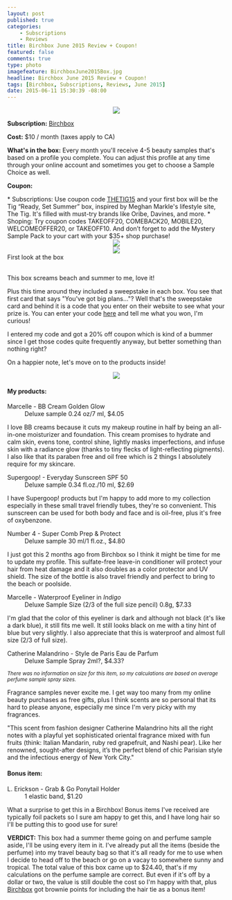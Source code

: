 ```yaml
---
layout: post
published: true
categories: 
    - Subscriptions
    - Reviews
title: Birchbox June 2015 Review + Coupon!
featured: false
comments: true
type: photo
imagefeature: BirchboxJune2015Box.jpg
headline: Birchbox June 2015 Review + Coupon!
tags: [Birchbox, Subscriptions, Reviews, June 2015]
date: 2015-06-11 15:30:39 -08:00
---
```


<center><img src='/images/BirchboxJune2015OutsideBox.jpg'></center>
<p><b>Subscription:</b> <a href="https://www.birchbox.com/invite/whatsupmailbox" target="_blank">Birchbox</a></p>
<p><b>Cost:</b> $10 / month (taxes apply to CA)</p>
<p><b>What's in the box:</b> Every month you'll receive 4-5 beauty samples that's based on a profile you complete. You can adjust this profile at any time through your online account and sometimes you get to choose a Sample Choice as well.</p>
<p><b>Coupon:</b></p>
* Subscriptions: Use coupon code <a href="https://www.birchbox.com/invite/whatsupmailbox" target="_blank">THETIG15</a> and your first box will be the Tig “Ready, Set Summer” box, inspired by Meghan Markle's lifestyle site, The Tig. It's filled with must-try brands like Oribe, Davines, and more.
* Shoping: Try coupon codes TAKEOFF20, COMEBACK20, MOBILE20, WELCOMEOFFER20, or TAKEOFF10. And don’t forget to add the Mystery Sample Pack to your cart with your $35+ shop purchase!
<br>

<center><img src='/images/BirchboxJune2015Box.jpg'></center>
<center><img src='/images/BirchboxJune2015OpenBox.jpg'></center>
<figcaption>First look at the box</figcaption>
<br>

<p>This box screams beach and summer to me, love it!</p>
<p>Plus this time around they included a sweepstake in each box. You see that first card that says "You've got big plans..."? Well that's the sweepstake card and behind it is a code that you enter on their website to see what your prize is. You can enter your code <a href="http://www.birchbox.com/sayyes" target="_blank">here</a> and tell me what you won, I'm curious!</p>
<p>I entered my code and got a 20% off coupon which is kind of a bummer since I get those codes quite frequently anyway, but better something than nothing right?</p>

<DT>On a happier note, let's move on to the products inside!</DT>

<p><center><img src='/images/BirchboxJune2015Items.jpg'></center></p>
<H4>My products:</H4>
<DL>
<DT>Marcelle - BB Cream Golden Glow</DT>
<DD>Deluxe sample 0.24 oz/7 ml, $4.05</DD>
</DL>

<p>I love BB creams because it cuts my makeup routine in half by being an all-in-one moisturizer and foundation. This cream promises to hydrate and calm skin, evens tone, control shine, lightly masks imperfections, and infuse skin with a radiance glow (thanks to tiny flecks of light-reflecting pigments). I also like that its paraben free and oil free which is 2 things I absolutely require for my skincare.</p>

<DL>
<DT>Supergoop! - Everyday Sunscreen SPF 50</DT>
<DD>Deluxe sample 0.34 fl.oz./10 ml, $2.69</DD>
</DL>

<p>I have Supergoop! products but I'm happy to add more to my collection especially in these small travel friendly tubes, they're so convenient. This sunscreen can be used for both body and face and is oil-free, plus it's free of oxybenzone.</p>

<DL>
<DT>Number 4 - Super Comb Prep & Protect</DT>
<DD>Deluxe sample 30 ml/1 fl.oz., $4.80</DD>
</DL>

<p>I just got this 2 months ago from Birchbox so I think it might be time for me to update my profile. This sulfate-free leave-in conditioner will protect your hair from heat damage and it also doubles as a color protector and UV shield. The size of the bottle is also travel friendly and perfect to bring to the beach or poolside.</p>

<DL>
<DT>Marcelle - Waterproof Eyeliner in <i>Indigo</i></DT>
<DD>Deluxe Sample Size (2/3 of the full size pencil) 0.8g, $7.33</DD>
</DL>

<p>I'm glad that the color of this eyeliner is dark and although not black (it's like a dark blue), it still fits me well. It still looks black on me with a tiny hint of blue but very slightly. I also appreciate that this is waterproof and almost full size (2/3 of full size).</p>

<DL>
<DT>Catherine Malandrino - Style de Paris Eau de Parfum</DT>
<DD>Deluxe Sample Spray 2ml?, $4.33?</DD>
</DL>

<i><small>There was no information on size for this item, so my calculations are based on average perfume sample spray sizes.</small></i>
<p>Fragrance samples never excite me. I get way too many from my online beauty purchases as free gifts, plus I think scents are so personal that its hard to please anyone, especially me since I'm very picky with my fragrances.</p>
<p>"This scent from fashion designer Catherine Malandrino hits all the right notes with a playful yet sophisticated oriental fragrance mixed with fun fruits (think: Italian Mandarin, ruby red grapefruit, and Nashi pear). Like her renowned, sought-after designs, it’s the perfect blend of chic Parisian style and the infectious energy of New York City."</p>

<H4>Bonus item:</H4>
<DL>
<DT>L. Erickson - Grab & Go Ponytail Holder</DT>
<DD>1 elastic band, $1.20</DD>
</DL>

<p>What a surprise to get this in a Birchbox! Bonus items I've received are typically foil packets so I sure am happy to get this, and I have long hair so I'll be putting this to good use for sure!</p>

<p><b>VERDICT:</b> This box had a summer theme going on and perfume sample aside, I'll be using every item in it. I've already put all the items (beside the perfume) into my travel beauty bag so that it's all ready for me to use when I decide to head off to the beach or go on a vacay to somewhere sunny and tropical. The total value of this box came up to $24.40, that's if my calculations on the perfume sample are correct. But even if it's off by a dollar or two, the value is still double the cost so I'm happy with that, plus <a href="https://www.birchbox.com/invite/whatsupmailbox" target="_blank">Birchbox</a> got brownie points for including the hair tie as a bonus item!</p>
